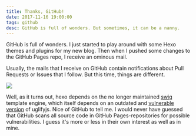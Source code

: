 ```yaml
---
title: Thanks, GitHub!
date: 2017-11-16 19:00:00
tags: github
desc: GitHub is full of wonders. But sometimes, it can be a nanny.
---
```


GitHub is full of wonders. I just started to play around with some Hexo themes and plugins for my new blog. Then when I pushed some changes to the GitHub Pages repo, I receive an ominous mail.

Usually, the mails that I receive on GitHub contain notifications about Pull Requests or Issues that I follow. But this time, things are different.

![](/images/thanks-github/mail-content.png)

Well, as it turns out, hexo depends on the no longer maintained [swig](https://github.com/paularmstrong/swig) template engine, which itself depends on an outdated and [vulnerable version](https://www.cvedetails.com/vulnerability-list/vendor_id-16037/product_id-35638/version_id-206779/Uglifyjs-Project-Uglifyjs-2.4.23.html) of uglifyjs.
Nice of GitHub to tell me. I would never have guessed that GitHub scans all source code in GitHub Pages-repositories for possible vulnerabilities. I guess it's more or less in their own interest as well as in mine.